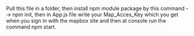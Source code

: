 Pull this file in a folder,
then install npm module package by this command --> npm init,
then in App.js file write your Map_Acces_Key which you get when you sign in with the mapbox site and then at console run the command npm start.

   
 
